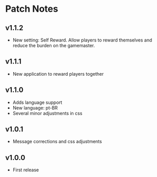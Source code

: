# Patch Notes

## v1.1.2

-  New setting: Self Reward. Allow players to reward themselves and reduce the burden on the gamemaster.

## v1.1.1

-  New application to reward players together

## v1.1.0

-   Adds language support
-   New language: pt-BR
-   Several minor adjustments in css

## v1.0.1

-   Message corrections and css adjustments

## v1.0.0

-   First release
